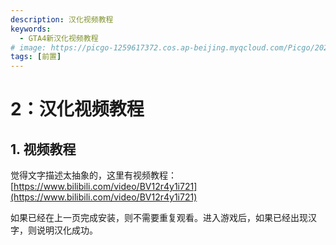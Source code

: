 ```yaml
---
description: 汉化视频教程
keywords:
  - GTA4新汉化视频教程
# image: https://picgo-1259617372.cos.ap-beijing.myqcloud.com/Picgo/2022/01/19-11-28-23-404Lab.jpeg
tags: [前置]
---
```


# 2：汉化视频教程

##  1. 视频教程
觉得文字描述太抽象的，这里有视频教程：[https://www.bilibili.com/video/BV12r4y1i721](https://www.bilibili.com/video/BV12r4y1i721)

如果已经在上一页完成安装，则不需要重复观看。进入游戏后，如果已经出现汉字，则说明汉化成功。